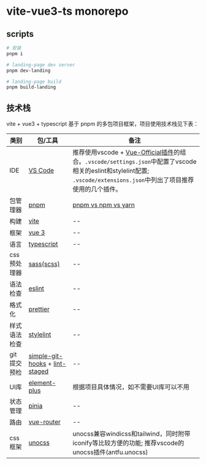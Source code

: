 # vite-vue3-ts monorepo

## scripts

```bash
# 安装
pnpm i

# landing-page dev server
pnpm dev-landing

# landing-page build
pnpm build-landing
```

## 技术栈

vite + vue3 + typescript 基于 pnpm 的多包项目框架，项目使用技术栈见下表：

<!-- prettier-ignore-start -->

| 类别 | 包/工具 | 备注 |
| --- | ------ | ---- |
|IDE|[VS Code](https://code.visualstudio.com/)| 推荐使用vscode + [Vue-Official插件](https://marketplace.visualstudio.com/items?itemName=Vue.volar)的组合。`.vscode/settings.json`中配置了vscode相关的eslint和stylelint配置; `.vscode/extensions.json`中列出了项目推荐使用的几个插件。 |
|包管理器|[pnpm](https://pnpm.io/zh/)| [pnpm vs npm vs yarn](https://zhuanlan.zhihu.com/p/542738352) |
|构建|[vite](https://cn.vitejs.dev/)| -- |
|框架|[vue 3](https://cn.vuejs.org/)| -- |
|语言|[typescript](https://www.typescriptlang.org/zh/)| -- |
|css预处理器|[sass(scss)](https://sass-lang.com/)| -- |
|语法检查|[eslint](https://eslint.org/)| -- |
|格式化|[prettier](https://prettier.io/)| -- |
|样式语法检查|[stylelint](https://stylelint.io/)| -- |
|git提交预检|[simple-git-hooks](https://github.com/toplenboren/simple-git-hooks) + [lint-staged](https://github.com/okonet/lint-staged)| -- |
|UI库|[element-plus](https://element-plus.gitee.io/zh-CN/)| 根据项目具体情况，如不需要UI库可以不用 |
|状态管理|[pinia](https://pinia.vuejs.org/zh/)| -- |
|路由|[vue-router](https://router.vuejs.org/zh/index.html)| -- |
|css框架|[unocss](https://github.com/unocss/unocss)| unocss兼容windicss和tailwind，同时附带iconify等比较方便的功能; 推荐vscode的unocss插件(antfu.unocss) |

<!-- prettier-ignore-end -->
